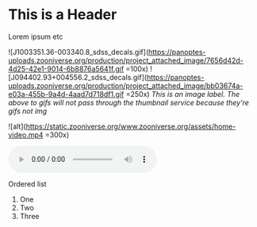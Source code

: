 # This is a Header #
Lorem ipsum etc

![J1003351.36-003340.8_sdss_decals.gif](https://panoptes-uploads.zooniverse.org/production/project_attached_image/7656d42d-4d25-42e1-9014-6b8876a5641f.gif =100x) 
![J094402.93+004556.2_sdss_decals.gif](https://panoptes-uploads.zooniverse.org/production/project_attached_image/bb03674a-e03a-455b-9a4d-4aad7d718df1.gif =250x)
*This is an image label. The above to gifs will not pass through the thumbnail service because they're gifs not img*

![alt](https://static.zooniverse.org/www.zooniverse.org/assets/home-video.mp4 =300x)

![alt](https://panoptes-uploads.zooniverse.org/production/subject_location/1c93591f-5d7e-4129-a6da-a65419b88048.mpga)

Ordered list
1. One
2. Two
3. Three

